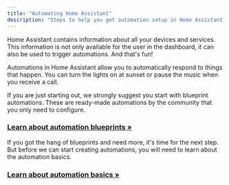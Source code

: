 ```yaml
---
title: "Automating Home Assistant"
description: "Steps to help you get automation setup in Home Assistant."
---
```


Home Assistant contains information about all your devices and services. This information is not only available for the user in the dashboard, it can also be used to trigger automations. And that's fun!

Automations in Home Assistant allow you to automatically respond to things that happen. You can turn the lights on at sunset or pause the music when you receive a call.

If you are just starting out, we strongly suggest you start with blueprint automations. These are ready-made automations by the community that you only need to configure.

### [Learn about automation blueprints &raquo;](/docs/automation/using_blueprints/)

If you got the hang of blueprints and need more, it's time for the next step. But before we can start creating automations, you will need to learn about the automation basics.

### [Learn about automation basics &raquo;](/docs/automation/basics/)
